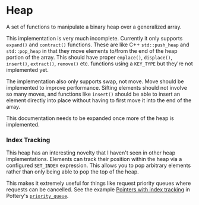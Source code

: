 # Heap

A set of functions to manipulate a binary heap over a generalized array.

This implementation is very much incomplete. Currently it only supports `expand()` and `contract()` functions. These are like C++ `std::push_heap` and `std::pop_heap` in that they move elements to/from the end of the heap portion of the array. This should have proper `emplace()`, `displace()`, `insert()`, `extract()`, `remove()` etc. functions using a `KEY_TYPE` but they're not implemented yet.

The implementation also only supports swap, not move. Move should be implemented to improve performance. Sifting elements should not involve so many moves, and functions like `insert()` should be able to insert an element directly into place without having to first move it into the end of the array.

This documentation needs to be expanded once more of the heap is implemented.

### Index Tracking

This heap has an interesting novelty that I haven't seen in other heap implementations. Elements can track their position within the heap via a configured `SET_INDEX` expression. This allows you to pop arbitrary elements rather than only being able to pop the top of the heap.

This makes it extremely useful for things like request priority queues where requests can be cancelled. See the example [Pointers with index tracking](../priority_queue/#pointers-with-index-tracking) in Pottery's [`priority_queue`](../priority_queue/).
